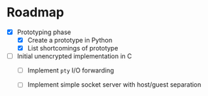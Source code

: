 # Roadmap

- [x] Prototyping phase
    - [x] Create a prototype in Python
    - [x] List shortcomings of prototype
- [ ] Initial unencrypted implementation in C
    - [ ] Implement `pty` I/O forwarding
    - [ ] Implement simple socket server with host/guest separation


